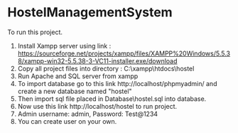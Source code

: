 # HostelManagementSystem
To run this project.
1. Install Xampp server using link : https://sourceforge.net/projects/xampp/files/XAMPP%20Windows/5.5.38/xampp-win32-5.5.38-3-VC11-installer.exe/download
2. Copy all project files into directory : C:\xampp\htdocs\hostel
3. Run Apache and SQL server from xampp
4. To import database go to this link http://localhost/phpmyadmin/ and create a new database named "hostel"
5. Then import sql file placed in Database\hostel.sql into database.
6. Now use this link http://localhost/hostel to run project.
7. Admin username: admin, Password: Test@1234
8. You can create user on your own.
